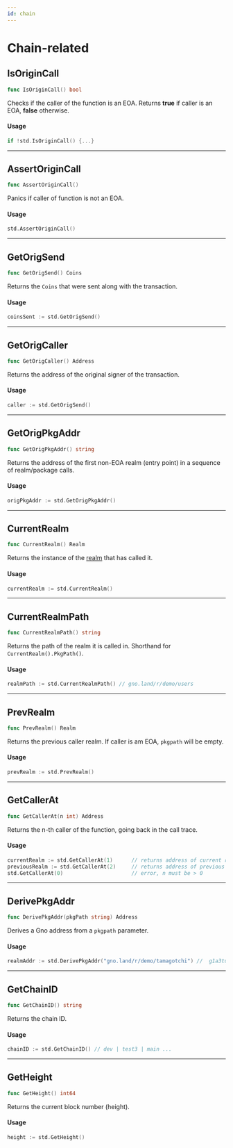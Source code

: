 ```yaml
---
id: chain
---
```


# Chain-related

## IsOriginCall
```go
func IsOriginCall() bool
```
Checks if the caller of the function is an EOA. Returns **true** if caller is an
EOA, **false** otherwise.

#### Usage
```go
if !std.IsOriginCall() {...}
```
---

## AssertOriginCall
```go
func AssertOriginCall()
```
Panics if caller of function is not an EOA.

#### Usage
```go
std.AssertOriginCall()
```
---

## GetOrigSend
```go
func GetOrigSend() Coins
```
Returns the `Coins` that were sent along with the transaction.

#### Usage
```go
coinsSent := std.GetOrigSend()
```
---

## GetOrigCaller
```go
func GetOrigCaller() Address
```
Returns the address of the original signer of the transaction.

#### Usage
```go
caller := std.GetOrigSend()
```
---

## GetOrigPkgAddr
```go
func GetOrigPkgAddr() string
```
Returns the address of the first non-EOA realm (entry point) in a sequence of 
realm/package calls.

#### Usage
```go
origPkgAddr := std.GetOrigPkgAddr()
```
---

## CurrentRealm
```go
func CurrentRealm() Realm
```
Returns the instance of the [realm](../../../concepts/realms.md) that has called it.

#### Usage
```go
currentRealm := std.CurrentRealm()
```
---

## CurrentRealmPath
```go
func CurrentRealmPath() string
```
Returns the path of the realm it is called in. Shorthand for 
`CurrentRealm().PkgPath()`.

#### Usage
```go
realmPath := std.CurrentRealmPath() // gno.land/r/demo/users
```
---

## PrevRealm
```go
func PrevRealm() Realm
```
Returns the previous caller realm. If caller is am EOA, `pkgpath` will be empty.

#### Usage
```go
prevRealm := std.PrevRealm()
```
---

## GetCallerAt
```go
func GetCallerAt(n int) Address
```
Returns the n-th caller of the function, going back in the call trace.

#### Usage
```go
currentRealm := std.GetCallerAt(1)      // returns address of current realm
previousRealm := std.GetCallerAt(2)     // returns address of previous realm/caller
std.GetCallerAt(0)                      // error, n must be > 0
```
--- 

## DerivePkgAddr
```go
func DerivePkgAddr(pkgPath string) Address
```
Derives a Gno address from a `pkgpath` parameter.

#### Usage
```go
realmAddr := std.DerivePkgAddr("gno.land/r/demo/tamagotchi") //  g1a3tu874agjlkrpzt9x90xv3uzncapcn959yte4
```
---

## GetChainID
```go
func GetChainID() string
```
Returns the chain ID.

#### Usage
```go
chainID := std.GetChainID() // dev | test3 | main ...
```
---

## GetHeight
```go
func GetHeight() int64
```
Returns the current block number (height).

#### Usage
```go
height := std.GetHeight()
```

